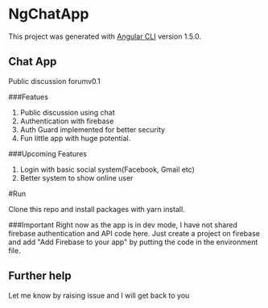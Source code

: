 # NgChatApp

This project was generated with [Angular CLI](https://github.com/angular/angular-cli) version 1.5.0.

## Chat App
Public discussion forumv0.1

###Featues
1. Public discussion using chat
2. Authentication with firebase
3. Auth Guard implemented for better security
4. Fun little app with huge potential.

###Upcoming Features
1. Login with basic social system(Facebook, Gmail etc)
2. Better system to show online user

#Run

Clone this repo and install packages with yarn install.

###Important
Right now as the app is in dev mode, I have not shared firebase authentication and API code here.
Just create a project on firebase and add "Add Firebase to your app" by putting the code in the environment file.


## Further help
Let me know by raising issue and I will get back to you


